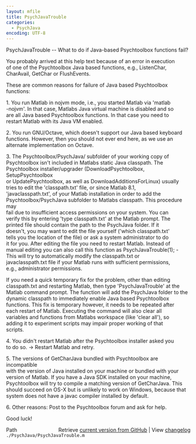 ```yaml
---
layout: mfile
title: PsychJavaTrouble
categories:
  - PsychJava
encoding: UTF-8
---
```


PsychJavaTrouble -- What to do if Java-based Psychtoolbox functions fail?  

You probably arrived at this help text because of an error in execution  
of one of the Psychtoolbox Java based functions, e.g., ListenChar,  
CharAvail, GetChar or FlushEvents.  

These are common reasons for failure of Java based Psychtoolbox  
functions:  

1\. You run Matlab in nojvm mode, i.e., you started Matlab via 'matlab  
-nojvm'. In that case, Matlabs Java virtual machine is disabled and so  
are all Java based Psychtoolbox functions. In that case you need to  
restart Matlab with its Java VM enabled.  

2\. You run GNU/Octave, which doesn't support our Java based keyboard  
functions. However, then you should not ever end here, as we use an  
alternate implementation on Octave.  

3\. The Psychtoolbox/PsychJava/ subfolder of your working copy of  
Psychtoolbox isn't included in Matlabs static Java classpath. The  
Psychtoolbox installer/upgrader (DownloadPsychtoolbox, SetupPsychtoolbox  
or UpdatePsychtoolbox, as well as DownloadAdditionsForLinux) usually  
tries to edit the 'classpath.txt' file, or since Matlab 8.1,  
'javaclasspath.txt', of your Matlab installation in order to add the  
Psychtoolbox/PsychJava subfolder to Matlabs classpath. This procedure may  
fail due to insufficient access permissions on your system. You can  
verify this by entering 'type classpath.txt' at the Matlab prompt. The  
printed file should contain the path to the PsychJava folder. If it  
doesn't, you may want to edit the file yourself ('which classpath.txt'  
tells you the location of the file) or ask a system administrator to do  
it for you. After editing the file you need to restart Matlab. Instead of  
manual editing you can also call this function as PsychJavaTrouble(1); -  
This will try to automatically modify the classpath.txt or  
javaclasspath.txt file if your Matlab runs with sufficient permissions,  
e.g., administrator permissions.  

If you need a quick temporary fix for the problem, other than editing  
classpath.txt and restarting Matlab, then type 'PsychJavaTrouble' at the  
Matlab command prompt. The function will add the PsychJava folder to the  
dynamic classpath to immediately enable Java based Psychtoolbox  
functions. This fix is temporary however, it needs to be repeated after  
each restart of Matlab. Executing the command will also clear all  
variables and functions from Matlabs workspace (like 'clear all'), so  
adding it to experiment scripts may impair proper working of that  
scripts.  

4\. You didn't restart Matlab after the Psychtoolbox installer asked you  
to do so. -\> Restart Matlab and retry.  

5\. The versions of GetCharJava bundled with Psychtoolbox are incompatible  
with the version of Java installed on your machine or bundled with your  
version of Matlab. If you have a Java SDK installed on your machine,  
Psychtoolbox will try to compile a matching version of GetCharJava. This  
should succeed on OS-X but is unlikely to work on Windows, because that  
system does not have a javac compiler installed by default.  

6\. Other reasons: Post to the Psychtoolbox forum and ask for help.  

Good luck!  


<div class="code_header" style="text-align:right;">
  <span style="float:left;">Path&nbsp;&nbsp;</span> <span class="counter">Retrieve <a href=
  "https://raw.github.com/Psychtoolbox-3/Psychtoolbox-3/beta/./PsychJava/PsychJavaTrouble.m">current version from GitHub</a> | View <a href=
  "https://github.com/Psychtoolbox-3/Psychtoolbox-3/commits/beta/./PsychJava/PsychJavaTrouble.m">changelog</a></span>
</div>
<div class="code">
  <code>./PsychJava/PsychJavaTrouble.m</code>
</div>
